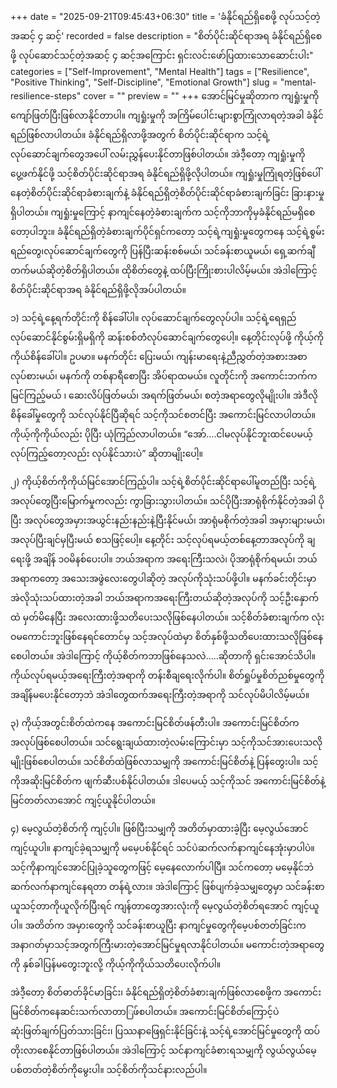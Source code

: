 +++
date = "2025-09-21T09:45:43+06:30"
title = 'ခံနိုင်ရည်ရှိစေဖို့ လုပ်သင့်တဲ့အဆင့် ၄ ဆင့်'
recorded = false
description = "စိတ်ပိုင်းဆိုင်ရာအရ ခံနိုင်ရည်ရှိစေဖို့ လုပ်ဆောင်သင့်တဲ့အဆင့် ၄ ဆင့်အကြောင်း ရှင်းလင်းဖော်ပြထားသောဆောင်းပါး"
categories = ["Self-Improvement", "Mental Health"]
tags = ["Resilience", "Positive Thinking", "Self-Discipline", "Emotional Growth"]
slug = "mental-resilience-steps"
cover = ""
preview = ""
+++
အောင်မြင်မှုဆိုတာက ကျရှုံးမှုကိုကျော်ဖြတ်ပြီးဖြစ်လာနိုင်တာပါ။ ကျရှုံးမှုကို အကြိမ်ပေါင်းများစွာကြုံလာရတဲ့အခါ ခံနိုင်ရည်ဖြစ်လာပါတယ်။ ခံနိုင်ရည်ရှိလာဖို့အတွက် စိတ်ပိုင်းဆိုင်ရာက သင့်ရဲ့လုပ်ဆောင်ချက်တွေအပေါ် လမ်းညွှန်ပေးနိုင်တာဖြစ်ပါတယ်။ အဲဒီ့တော့ ကျရှုံးမှုကိုပွေ့ဖက်နိုင်ဖို့ သင့်စိတ်ပိုင်းဆိုင်ရာအရ ခံနိုင်ရည်ရှိဖို့လိုပါတယ်။
ကျရှုံးမှုကြုံရတဲ့ဖြစ်ပေါ်နေတဲ့စိတ်ပိုင်းဆိုင်ရာခံစားချက်နဲ့ ခံနိုင်ရည်ရှိတဲ့စိတ်ပိုင်းဆိုင်ရာခံစားချက်ခြင်း ခြားနားမှုရှိပါတယ်။ ကျရှုံးမှုကြောင့် နာကျင်နေတဲ့ခံစားချက်က သင့်ကိုဘာကိုမှခံနိုင်ရည်မရှိစေတော့ပါဘူး။ ခံနိုင်ရည်ရှိတဲ့ခံစားချက်ပိုင်ရှင်ကတော့ သင့်ရဲ့ကျရှုံးမှုတွေကနေ သင့်ရဲ့စွမ်းရည်တွေ၊လုပ်ဆောင်ချက်တွေကို ပြန်ပြီးဆန်းစစ်မယ်၊ သင်ခန်းစာယူမယ်၊ ရှေ့ဆက်ချီတက်မယ်ဆိုတဲ့စိတ်ရှိပါတယ်။ ထိုစိတ်တွေနဲ့ ထပ်ပြီးကြိုးစားပါလိမ့်မယ်။ အဲဒါကြောင့် စိတ်ပိုင်းဆိုင်ရာအရ ခံနိုင်ရည်ရှိဖို့လိုအပ်ပါတယ်။

၁) သင့်ရဲ့နေ့ရက်တိုင်းကို စိန်ခေါ်ပါ။
လုပ်ဆောင်ချက်တွေလုပ်ပါ။ သင့်ရဲ့ရေရှည်လုပ်ဆောင်နိုင်စွမ်းရှိမရှိကို ဆန်းစစ်တဲံလုပ်ဆောင်ချက်တွေပေါ့။ နေ့တိုင်းလုပ်ဖို့ ကိုယ့်ကိုကိုယ်စိန်ခေါ်ပါ။ ဥပမာ။ မနက်တိုင်း ပြေးမယ်၊ ကျန်းမာရေးနဲ့ညီညွှတ်တဲ့အစားအစာလုပ်စားမယ်၊ မနက်ကို တစ်နာရီစောပြီး အိပ်ရာထမယ်။ လူတိုင်းကို အကောင်းဘက်ကမြင်ကြည့်မယ် ၊ ဆေးလိပ်ဖြတ်မယ်၊ အရက်ဖြတ်မယ်၊ စတဲ့အရာတွေလိုမျိုးပါ။ အဲဒီလို စိန်ခေါ်မှုတွေကို သင်လုပ်နိုင်ပြီဆိုရင် သင့်ကိုသင်စတင်ပြီး အကောင်းမြင်လာပါတယ်။ ကိုယ့်ကိုကိုယ်လည်း ပိုပြီး ယုံကြည်လာပါတယ်။ “အော်….ငါမလုပ်နိုင်ဘူးထင်ပေမယ့် လုပ်ကြည့်တော့လည်း လုပ်နိုင်သားပဲ” ဆိုတာမျိုးပေါ့။

၂) ကိုယ့်စိတ်ကိုကိုယ်မြင်အောင်ကြည့်ပါ။
သင့်ရဲ့စိတ်ပိုင်းဆိုင်ရာပေါ်မူတည်ပြီး သင့်ရဲ့အလုပ်တွေပြီးမြောက်မှုကလည်း ကွာခြားသွားပါတယ်။ သင်ပိုပြီးအာရုံစိုက်နိုင်တဲ့အခါ ပိုပြီး အလုပ်တွေအမှားအယွင်းနည်းနည်းနဲ့ပြီးနိုင်မယ်၊ အာရုံမစိုက်တဲ့အခါ အမှားများမယ်၊ အလုပ်ပြီးချင်မှပြီးမယ် စသဖြင့်ပေါ့။ နေ့တိုင်း သင့်လုပ်ရမယ့်တစ်နေ့တာအလုပ်ကို ချရေးဖို့ အချိန် ၁၀မိနစ်ပေးပါ။ ဘယ်အရာက အရေးကြီးသလဲ၊ ပိုအာရုံစိုက်ရမယ်၊ ဘယ်အရာကတော့ အသေးအဖွဲလေးတွေပါဆိုတဲ့ အလုပ်ကိုသုံးသပ်ဖို့ပါ။ မနက်ခင်းတိုင်းမှာ အဲလိုသုံးသပ်ထားတဲ့အခါ ဘယ်အရာကအရေးကြီးတယ်ဆိုတဲ့အလုပ်ကို သင့်ဦးနှောက်ထဲ မှတ်မိနေပြီး အလေးထားဖို့သတိပေးသလိုဖြစ်နေပါတယ်။ သင့်စိတ်ခံစားချက်က လုံးဝမကောင်းဘူးဖြစ်နေရင်တောင်မှ သင့်အလုပ်ထဲမှာ စိတ်နှစ်ဖို့သတိပေးထားသလိုဖြစ်နေစေပါတယ်။ အဲဒါကြောင့် ကိုယ့်စိတ်ကဘာဖြစ်နေသလဲ…..ဆိုတာကို ရှင်းအောင်သိပါ။ ကိုယ်လုပ်ရမယ့်အရေးကြီးတဲ့အရာကို တန်းစီချရေးလိုက်ပါ။ စိတ်ရှုပ်မှုစိတ်ညစ်မှုတွေကို အချိန်မပေးနိုင်တော့ဘဲ အဲဒါတွေထက်အရေးကြီးတဲ့အရာကို သင်လုပ်မိပါလိမ့်မယ်။

၃) ကိုယ့်အတွင်းစိတ်ထဲကနေ အကောင်းမြင်စိတ်ဖန်တီးပါ။
အကောင်းမြင်စိတ်က အလုပ်ဖြစ်စေပါတယ်။ သင်ရွေးချယ်ထားတဲ့လမ်းကြောင်းမှာ သင့်ကိုသင်အားပေးသလိုမျိုးဖြစ်စေပါတယ်။ သင်စိတ်ထဲဖြစ်လာသမျှကို အကောင်းမြင်စိတ်နဲ့ ပြန်တွေးပါ။ သင့်ကိုအဆိုးမြင်စိတ်က ဖျက်ဆီးပစ်နိုင်ပါတယ်။ ဒါပေမယ့် သင့်ကိုသင် အကောင်းမြင်စိတ်နဲ့မြင်တတ်လာအောင် ကျင့်ယူနိုင်ပါတယ်။

၄) မေ့လွယ်တဲ့စိတ်ကို ကျင့်ပါ။
ဖြစ်ပြီးသမျှကို အတိတ်မှာထားခဲ့ပြီး မေ့လွယ်အောင်ကျင့်ယူပါ။ နာကျင်ခဲ့ရသမျှကို မမေ့ပစ်နိုင်ရင် သင်ပဲဆက်လက်နာကျင်နေအုံးမှာပါပဲ။ သင့်ကိုနာကျင်အောင်ပြုခဲ့သူတွေကဖြင့် မေ့နေလောက်ပါပြီ။ သင်ကတော့ မမေ့နိုင်ဘဲ ဆက်လက်နာကျင်နေရတာ တန်ရဲ့လား။ အဲဒါကြောင့် ဖြစ်ပျက်ခဲ့သမျှတွေမှာ သင်ခန်းစာယူသင့်တာကိုယူလိုက်ပြီးရင် ကျန်တာတွေအားလုံးကို မေ့လွယ်တဲ့စိတ်ရအောင် ကျင့်ယူပါ။ အတိတ်က အမှားတွေကို သင်ခန်းစာယူပြီး နာကျင်မှုတွေကိုမေ့ပစ်တတ်ခြင်းက အနာဂတ်မှာသင့်အတွက်ကြီးမားတဲ့အောင်မြင်မှုရလာနိုင်ပါတယ်။ မကောင်းတဲ့အရာတွေကို နှစ်ခါပြန်မတွေးဘူးလို့ ကိုယ့်ကိုကိုယ်သတိပေးလိုက်ပါ။

အဲဒီ့တော့ စိတ်ဓာတ်ခိုင်မာခြင်း၊ ခံနိုင်ရည်ရှိတဲ့စိတ်ခံစားချက်ဖြစ်လာစေဖို့က အကောင်းမြင်စိတ်ကနေဆင်းသက်လာတာြဖ်စပါတယ်။ အကောင်းမြင်စိတ်ကြောင့်ပဲ ဆုံးဖြတ်ချက်ပြတ်သားခြင်း၊ ပြဿနာဖြေရှင်းနိုင်ခြင်းနဲ့ သင့်ရဲ့အောင်မြင်မှုတွေကို ထပ်တိုးလာစေနိုင်တာဖြစ်ပါတယ်။ အဲဒါကြောင့် သင်နာကျင်ခံစားရသမျှကို လွယ်လွယ်မေ့ပစ်တတ်တဲ့စိတ်ကိုမွေးပါ။ သင့်စိတ်ကိုသင်နားလည်ပါ။ 